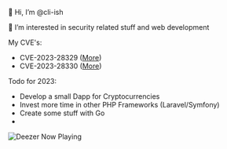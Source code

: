 👋 Hi, I’m @cli-ish

👀 I’m interested in security related stuff and web development

My CVE's:
- CVE-2023-28329 ([More](https://moodle.org/mod/forum/discuss.php?d=445061#p1788894))
- CVE-2023-28330 ([More](https://moodle.org/mod/forum/discuss.php?d=445062#p1788895))

Todo for 2023:
- Develop a small Dapp for Cryptocurrencies
- Invest more time in other PHP Frameworks (Laravel/Symfony)
- Create some stuff with Go
- 
![Deezer Now Playing](https://incredible.software/test/badge?id=4136699722)
